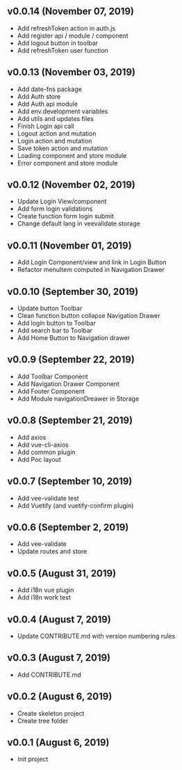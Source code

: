 ## v0.0.14 (November 07, 2019)

- Add refreshToken action in auth.js
- Add register api / module / component
- Add logout button in toolbar
- Add refreshToken user function

## v0.0.13 (November 03, 2019)

- Add date-fns package
- Add Auth store
- Add Auth api module
- Add env.development variables
- Add utils and updates files
- Finish Login api call
- Logout action and mutation
- Login action and mutation
- Save token action and mutation
- Loading component and store module
- Error component and store module

## v0.0.12 (November 02, 2019)

- Update Login View/component
- Add form login validations
- Create function form login submit
- Change default lang in veevalidate storage

## v0.0.11 (November 01, 2019)

- Add Login Component/view and link in Login Button
- Refactor menuItem computed in Navigation Drawer

## v0.0.10 (September 30, 2019)

- Update button Toolbar
- Clean function button collapse Navigation Drawer
- Add login button to Toolbar
- Add search bar to Toolbar
- Add Home Button to Navigation drawer

## v0.0.9 (September 22, 2019)

- Add Toolbar Component
- Add Navigation Drawer Component
- Add Footer Component
- Add Module navigationDreawer in Storage

## v0.0.8 (September 21, 2019)

- Add axios
- Add vue-cli-axios
- Add common plugin
- Add Poc layout

## v0.0.7 (September 10, 2019)

- Add vee-validate test
- Add Vuetify (and vuetify-confirm plugin)

## v0.0.6 (September 2, 2019)

- Add vee-validate
- Update routes and store

## v0.0.5 (August 31, 2019)

- Add i18n vue plugin
- Add i18n work test

## v0.0.4 (August 7, 2019)

- Update CONTRIBUTE.md with version numbering rules

## v0.0.3 (August 7, 2019)

- Add CONTRIBUTE.md

## v0.0.2 (August 6, 2019)

- Create skeleton project
- Create tree folder

## v0.0.1 (August 6, 2019)

- Init project
